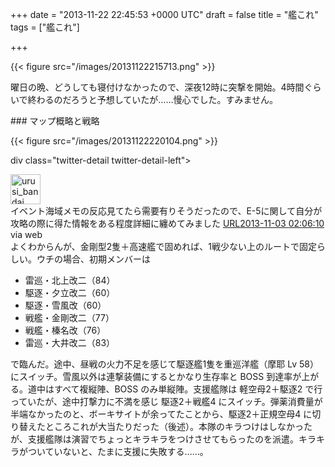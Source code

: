 
+++
date = "2013-11-22 22:45:53 +0000 UTC"
draft = false
title = "艦これ"
tags = ["艦これ"]

+++


{{< figure src="/images/20131122215713.png"  >}}

曜日の晩、どうしても寝付けなかったので、深夜12時に突撃を開始。4時間ぐらいで終わるのだろうと予想していたが……慢心でした。すみません。

<div class="section">
    ### マップ概略と戦略
    

{{< figure src="/images/20131122220104.png"  >}}

div class="twitter-detail twitter-detail-left"><div class="twitter-detail-user"><a class="twitter-user-screen-name" href="http://twitter.com/urusi_bandai"><img src="http://pbs.twimg.com/profile_images/378800000613447919/dad5ae2c692892ef374b197d8eca2b73_normal.png" alt="urusi_bandai" height="48" width="48"/></a></div><div class="twitter-detail-tweet">      イベント海域メモの反応見てたら需要有りそうだったので、E-5に関して自分が攻略の際に得た情報をある程度詳細に纏めてみました <a class="twitter-tweet-url" href="http://t.co/TCuT2XyENc" target="_top"><span>URL</span></a><a href="http://twitter.com/urusi_bandai/status/396684671464910848" class="twitter-detail-info-permalink"><span class="twitter-detail-info-date">2013-11-03</span> <span class="twitter-detail-info-time">02:06:10</span></a> <span class="twitter-detail-info-source">via web</span></div></div>よくわからんが、金剛型2隻＋高速艦で固めれば、1戦少ない上のルートで固定らしい。ウチの場合、初期メンバーは

<ul>
<li>雷巡・北上改二（84）</li>
<li>駆逐・夕立改二（60）</li>
<li>駆逐・雪風改（60）</li>
<li>戦艦・金剛改二（77）</li>
<li>戦艦・榛名改（76）</li>
<li>雷巡・大井改二（83）</li>
</ul>で臨んだ。途中、昼戦の火力不足を感じて駆逐艦1隻を重巡洋艦（摩耶 Lv 58）にスイッチ。雪風以外は連撃装備にするとかなり生存率と BOSS 到達率が上がる。道中はすべて複縦陣、BOSS のみ単縦陣。支援艦隊は 軽空母2＋駆逐2 で行っていたが、途中打撃力に不満を感じ 駆逐2＋戦艦4 にスイッチ。弾薬消費量が半端なかったのと、ボーキサイトが余ってたことから、駆逐2＋正規空母4 に切り替えたところこれが大当たりだった（後述）。本隊のキラつけはしなかったが、支援艦隊は演習でちょっとキラキラをつけさせてもらったのを派遣。キラキラがついていないと、たまに支援に失敗する……。

</div>

